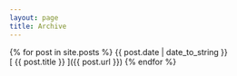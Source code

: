 ```yaml
---
layout: page
title: Archive
---
```


{% for post in site.posts %}
{{ post.date | date_to_string }} <br /> [ {{ post.title }} ]({{ post.url }})
{% endfor %}